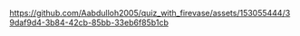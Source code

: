 

https://github.com/Aabdulloh2005/quiz_with_firevase/assets/153055444/39daf9d4-3b84-42cb-85bb-33eb6f85b1cb

